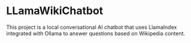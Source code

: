 # LLamaWikiChatbot
This project is a local conversational AI chatbot that uses LlamaIndex integrated with Ollama to answer questions based on Wikipedia content.
